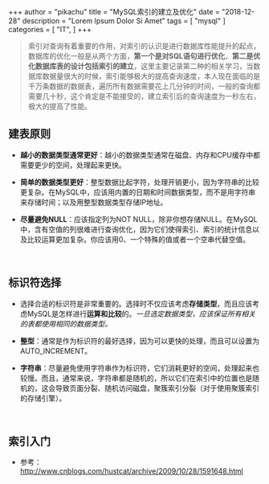 +++
author = "pikachu"
title = "MySQL索引的建立及优化"
date = "2018-12-28"
description = "Lorem Ipsum Dolor Si Amet"
tags = [
    "mysql"
]
categories = [
    "IT",
]
+++


> 索引对查询有着重要的作用，对索引的认识是进行数据库性能提升的起点，数据库的优化一般是从两个方面，**第一个是对SQL语句进行优化**，**第二是优化数据库表的设计包括索引的建立**，这里主要记录第二种的相关学习，当数据库数据量很大的时候，索引能够极大的提高查询速度，本人现在面临的是千万条数据的数据表，遍历所有数据需要花上几分钟的时间，一般的查询都需要几十秒，这个肯定是不能接受的，建立索引后的查询速度为一秒左右，极大的提高了性能。
&nbsp;

## 建表原则

- **越小的数据类型通常更好**：越小的数据类型通常在磁盘、内存和CPU缓存中都需要更少的空间，处理起来更快。

- **简单的数据类型更好**：整型数据比起字符，处理开销更小，因为字符串的比较更复杂。在MySQL中，应该用内置的日期和时间数据类型，而不是用字符串来存储时间；以及用整型数据类型存储IP地址。

- **尽量避免NULL**：应该指定列为NOT NULL，除非你想存储NULL。在MySQL中，含有空值的列很难进行查询优化，因为它们使得索引、索引的统计信息以及比较运算更加复杂。你应该用0、一个特殊的值或者一个空串代替空值。

&nbsp;

## 标识符选择

- 选择合适的标识符是非常重要的。选择时不仅应该考虑**存储类型**，而且应该考虑MySQL是怎样进行**运算和比较**的。_一旦选定数据类型，应该保证所有相关的表都使用相同的数据类型。_

- **整型**：通常是作为标识符的最好选择，因为可以更快的处理，而且可以设置为AUTO_INCREMENT。

- **字符串**：尽量避免使用字符串作为标识符，它们消耗更好的空间，处理起来也较慢。而且，通常来说，字符串都是随机的，所以它们在索引中的位置也是随机的，这会导致页面分裂、随机访问磁盘，聚簇索引分裂（对于使用聚簇索引的存储引擎）。

&nbsp;

## 索引入门

- 参考： http://www.cnblogs.com/hustcat/archive/2009/10/28/1591648.html